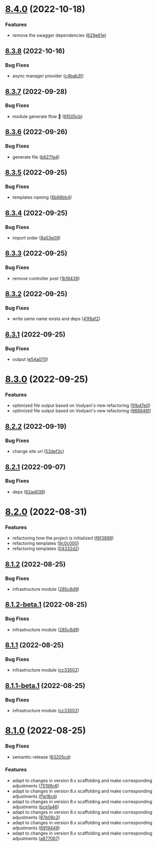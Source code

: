 # [8.4.0](https://github.com/vodyani/cli/compare/v8.3.8...v8.4.0) (2022-10-18)


### Features

* remove the swagger dependencies ([629e61e](https://github.com/vodyani/cli/commit/629e61efc96d92f53098341515055fe58c2b7162))

## [8.3.8](https://github.com/vodyani/cli/compare/v8.3.7...v8.3.8) (2022-10-16)


### Bug Fixes

* async manager provider ([c4bab3f](https://github.com/vodyani/cli/commit/c4bab3f5d53894182582daebf3b8f3d49c86ece4))

## [8.3.7](https://github.com/vodyani/cli/compare/v8.3.6...v8.3.7) (2022-09-28)


### Bug Fixes

* module generate flow 🐛 ([6f505cb](https://github.com/vodyani/cli/commit/6f505cb2d1bde5d8859b2f35ed8c17827387e376))

## [8.3.6](https://github.com/vodyani/cli/compare/v8.3.5...v8.3.6) (2022-09-26)


### Bug Fixes

* generate file ([b627fa4](https://github.com/vodyani/cli/commit/b627fa488ba99d6f795c2e9022f5c074c61a05b9))

## [8.3.5](https://github.com/vodyani/cli/compare/v8.3.4...v8.3.5) (2022-09-25)


### Bug Fixes

* templates naming ([6b66bb4](https://github.com/vodyani/cli/commit/6b66bb4962bdf00e3219fa30d74bd3d5697c74a1))

## [8.3.4](https://github.com/vodyani/cli/compare/v8.3.3...v8.3.4) (2022-09-25)


### Bug Fixes

* import order ([8a53e09](https://github.com/vodyani/cli/commit/8a53e091ac696a98f1a61e6eddd69b7e92e46dea))

## [8.3.3](https://github.com/vodyani/cli/compare/v8.3.2...v8.3.3) (2022-09-25)


### Bug Fixes

* remove controller post ([1b18439](https://github.com/vodyani/cli/commit/1b18439620d57ca857fefdac742e54e96ff1a9f9))

## [8.3.2](https://github.com/vodyani/cli/compare/v8.3.1...v8.3.2) (2022-09-25)


### Bug Fixes

* write same name exists and deps ([41f8af2](https://github.com/vodyani/cli/commit/41f8af2ac0c53170c7059b23805de66679ed895a))

## [8.3.1](https://github.com/vodyani/cli/compare/v8.3.0...v8.3.1) (2022-09-25)


### Bug Fixes

* output ([e54a070](https://github.com/vodyani/cli/commit/e54a070a331a28b4b04b0ccf6587fee0f52436ff))

# [8.3.0](https://github.com/vodyani/cli/compare/v8.2.2...v8.3.0) (2022-09-25)


### Features

* optimized file output based on Vodyani's new refactoring ([5fbd7e0](https://github.com/vodyani/cli/commit/5fbd7e00d19e0d3216cd7e8907978e83add4fb45))
* optimized file output based on Vodyani's new refactoring ([968846f](https://github.com/vodyani/cli/commit/968846fdefbfdf8e51bd29f4b48732041bd01314))

## [8.2.2](https://github.com/vodyani/cli/compare/v8.2.1...v8.2.2) (2022-09-19)


### Bug Fixes

* change site url ([53def3c](https://github.com/vodyani/cli/commit/53def3c52329a33e66b2a189d2f083d2b193449d))

## [8.2.1](https://github.com/vodyani/cli/compare/v8.2.0...v8.2.1) (2022-09-07)


### Bug Fixes

* deps ([62ad038](https://github.com/vodyani/cli/commit/62ad0384b75542775e4b8526dd6817f407995fde))

# [8.2.0](https://github.com/vodyani/cli/compare/v8.1.2...v8.2.0) (2022-08-31)


### Features

* refactoring how the project is initialized ([f6f3889](https://github.com/vodyani/cli/commit/f6f38895d17d446f9402b4eeec00b084a32b3431))
* refactoring templates ([9c0c000](https://github.com/vodyani/cli/commit/9c0c0005aba5aaa76cc8c186dfb2392045866ab0))
* refactoring templates ([04332d2](https://github.com/vodyani/cli/commit/04332d25bfc4a9579bdac416af0b789856d81308))

## [8.1.2](https://github.com/vodyani/cli/compare/v8.1.1...v8.1.2) (2022-08-25)


### Bug Fixes

* infrastructure module ([285c8d9](https://github.com/vodyani/cli/commit/285c8d90183ee1e3aacd9e5300c6cb342916ca17))

## [8.1.2-beta.1](https://github.com/vodyani/cli/compare/v8.1.1...v8.1.2-beta.1) (2022-08-25)


### Bug Fixes

* infrastructure module ([285c8d9](https://github.com/vodyani/cli/commit/285c8d90183ee1e3aacd9e5300c6cb342916ca17))

## [8.1.1](https://github.com/vodyani/cli/compare/v8.1.0...v8.1.1) (2022-08-25)


### Bug Fixes

* infrastructure module ([cc33502](https://github.com/vodyani/cli/commit/cc3350248e06828a1b4218d90f1dc23a0318914b))

## [8.1.1-beta.1](https://github.com/vodyani/cli/compare/v8.1.0...v8.1.1-beta.1) (2022-08-25)


### Bug Fixes

* infrastructure module ([cc33502](https://github.com/vodyani/cli/commit/cc3350248e06828a1b4218d90f1dc23a0318914b))

# [8.1.0](https://github.com/vodyani/cli/compare/v8.0.12...v8.1.0) (2022-08-25)


### Bug Fixes

* semantic-release ([63205cd](https://github.com/vodyani/cli/commit/63205cd47de26f39ca85d06241ee09f18d9c8c6f))


### Features

* adapt to changes in version 8.x scaffolding and make corresponding adjustments ([75198c6](https://github.com/vodyani/cli/commit/75198c6107741c88e7ac6804be2792a277ac84a3))
* adapt to changes in version 8.x scaffolding and make corresponding adjustments ([f1e18cd](https://github.com/vodyani/cli/commit/f1e18cd2adba32c826550e85656f3c7badf786b7))
* adapt to changes in version 8.x scaffolding and make corresponding adjustments ([bce1a46](https://github.com/vodyani/cli/commit/bce1a468be522f1f3cf1536c90a9d21122b2a82b))
* adapt to changes in version 8.x scaffolding and make corresponding adjustments ([87b08c2](https://github.com/vodyani/cli/commit/87b08c2472e5a70b90085ca195b233cfe9430a90))
* adapt to changes in version 8.x scaffolding and make corresponding adjustments ([6919449](https://github.com/vodyani/cli/commit/691944937ebfd26eaebfb674ece68677b56efdaf))
* adapt to changes in version 8.x scaffolding and make corresponding adjustments ([a877067](https://github.com/vodyani/cli/commit/a877067418572f798465935543b62fafcc9c83b6))
